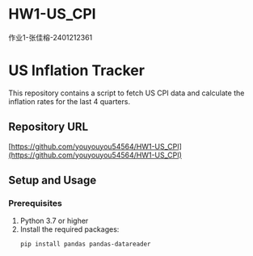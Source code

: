 # HW1-US_CPI
作业1-张佳榕-2401212361
# US Inflation Tracker

This repository contains a script to fetch US CPI data and calculate the inflation rates for the last 4 quarters.

## Repository URL

[https://github.com/youyouyou54564/HW1-US_CPI](https://github.com/youyouyou54564/HW1-US_CPI)

## Setup and Usage

### Prerequisites

1. Python 3.7 or higher
2. Install the required packages:
   ```bash
   pip install pandas pandas-datareader
